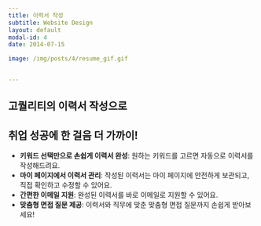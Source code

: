 ```yaml
---
title: 이력서 작성
subtitle: Website Design
layout: default
modal-id: 4
date: 2014-07-15

image: /img/posts/4/resume_gif.gif


---
```

## 고퀄리티의 이력서 작성으로 
## 취업 성공에 한 걸음 더 가까이!

- **키워드 선택만으로 손쉽게 이력서 완성**: 원하는 키워드를 고르면 자동으로 이력서를 작성해드려요.
- **마이 페이지에서 이력서 관리**: 작성된 이력서는 마이 페이지에 안전하게 보관되고, 직접 확인하고 수정할 수 있어요.
- **간편한 이메일 지원**: 완성된 이력서를 바로 이메일로 지원할 수 있어요.
- **맞춤형 면접 질문 제공**: 이력서와 직무에 맞춘 맞춤형 면접 질문까지 손쉽게 받아보세요!